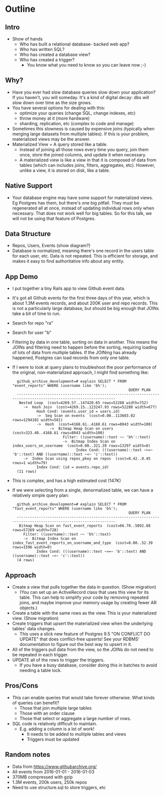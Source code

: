 # Outline

## Intro
- Show of hands
  - Who has built a relational database- backed web app?
  - Who has written SQL?
  - Who has created a database view?
  - Who has created a trigger?
    - You know what you need to know so you can leave now ;-)

## Why?
- Have you ever had slow database queries slow down your application? If you haven't, you will someday. It's a kind of digital decay: dbs will slow down over time as the size grows.
- You have several options for dealing with this:
  - optimize your queries (change SQL, change indexes, etc)
  - throw money at it (more hardware)
  - sharding, replication, etc (complex to code and manage)
- Sometimes this slowness is caused by expensive joins (typically when merging large datasets from multiple tables). If this is your problem, materialized views may be the answer.
- Materialized View = A query stored like a table.
  - Instead of joining all those rows every time you query, join them once, store the joined columns, and update it when necessary.
  - A materialized view is like a view in that it is composed of data from tables (which can includes joins, filters, aggregates, etc). However, unlike a view, it is stored on disk, like a table.

## Native Support
- Your database engine may have some support for materialized views. Eg Postgres has them, but there's one big pitfall. They must be regenerated all at once, instead of updating individual rows only when necessary. That does not work well for big tables. So for this talk, we will not be using that feature of Postgres.

## Data Structure
- Repos, Users, Events (show diagram?)
- Database is normalized, meaning there's one record in the users table for each user, etc. Data is not repeated. This is efficient for storage, and makes it easy to find authoritative info about any entity.

## App Demo
- I put together a tiny Rails app to view Github event data.
- It's got all Github events for the first three days of this year, which is about 1.3M events records, and about 200K user and repo records. This is not a particularly large database, but should be big enough that JOINs take a bit of time to run.
- Search for repo "ra"
- Search for user "b"
- Filtering by data in one table, sorting on data in another. This means the JOINs and filtering need to happen before the sorting, requiring loading of lots of data from multiple tables. If the JOINing has already happened, Postgres can load records from only one table.
- If I were to look at query plans to troubleshoot the poor performance of the original, non-materialized approach, I might find something like:

        github_archive_development=# explain SELECT * FROM "event_reports" WHERE (username like 'b%');
                                                           QUERY PLAN
        ----------------------------------------------------------------------------------------------------------------
         Nested Loop  (cost=4269.57..147420.65 rows=52288 width=752)
           ->  Hash Join  (cost=4269.15..123247.93 rows=52288 width=677)
                 Hash Cond: (events.user_id = users.id)
                 ->  Seq Scan on events  (cost=0.00..113603.02 rows=1294102 width=581)
                 ->  Hash  (cost=4168.61..4168.61 rows=8043 width=100)
                       ->  Bitmap Heap Scan on users  (cost=323.40..4168.61 rows=8043 width=100)
                             Filter: ((username)::text ~~ 'b%'::text)
                             ->  Bitmap Index Scan on index_users_on_username  (cost=0.00..321.39 rows=13297 width=0)
                                   Index Cond: (((username)::text ~>=~ 'b'::text) AND ((username)::text ~<~ 'c'::text))
           ->  Index Scan using repos_pkey on repos  (cost=0.42..0.45 rows=1 width=79)
                 Index Cond: (id = events.repo_id)
        (11 rows)
- This is complex, and has a high estimated cost (147K)
- If we were selecting from a single, denormalized table, we can have a relatively simple query plan:

        github_archive_development=# explain SELECT * FROM "fast_event_reports" WHERE (username like 'b%');
                                                           QUERY PLAN
        ----------------------------------------------------------------------------------------------------------------
         Bitmap Heap Scan on fast_event_reports  (cost=66.70..5892.88 rows=57269 width=728)
           Filter: ((username)::text ~~ 'b%'::text)
           ->  Bitmap Index Scan on index_fast_event_reports_on_username_and_type  (cost=0.00..52.39 rows=1596 width=0)
                 Index Cond: (((username)::text ~>=~ 'b'::text) AND ((username)::text ~<~ 'c'::text))
        (4 rows)

## Approach
- Create a view that pulls together the data in question. (Show migration)
  - (You can set up an ActiveRecord class that uses this view for its table. This can help to simplify your code by removing repeated joins, and maybe improve your memory usage by creating fewer AR objects.)
- Create a table with the same rows as the view. This is your materialized view. (Show migration)
- Create triggers that upsert the materialized view when the underlying tables' data changes.
  - This uses a slick new feature of Postgres 9.5 "ON CONFLICT DO UPDATE" that does conflict-free upserts! See your RDBMS' documentation to figure out the best way to upsert in it.
- All of the triggers pull data from the view, so the JOINs do not need to be repeated in each trigger.
- UPDATE all of the rows to trigger the triggers.
  - If you have a busy database, consider doing this in batches to avoid needing a table lock.

## Pros/Cons
- This can enable queries that would take forever otherwise. What kinds of queries can benefit?
  - Those that join multiple large tables
  - Those with an order clause
  - Those that select or aggregate a large number of rows.
- SQL code is relatively difficult to maintain.
  - E.g. adding a column is a lot of work!
    - It needs to be added to multiple tables and views
    - Triggers must be updated

## Random notes
- Data from https://www.githubarchive.org/
- All events from 2016-01-01 - 2016-01-03
- 370MB compressed with gzip
- 1.3M events, 200k users, 250k repos
- Need to use structure.sql to store triggers, etc
